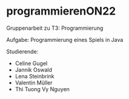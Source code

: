 # programmierenON22

Gruppenarbeit zu T3: Programmierung

Aufgabe: Programmierung eines Spiels in Java

Studierende:
 - Celine Gugel
 - Jannik Oswald
 - Lena Steinbrink
 - Valentin Müller
 - Thi Tuong Vy Nguyen

